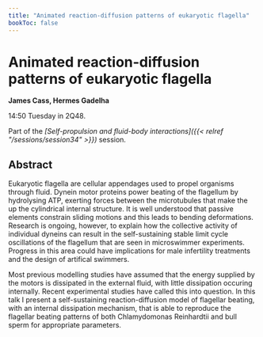 ```yaml
---
title: "Animated reaction-diffusion patterns of eukaryotic flagella"
bookToc: false
---
```


# Animated reaction-diffusion patterns of eukaryotic flagella

**James Cass, Hermes Gadelha**

14:50 Tuesday in 2Q48.

Part of the *[Self-propulsion and fluid-body interactions]({{< relref "/sessions/session34" >}})* session.

## Abstract

Eukaryotic flagella are cellular appendages used to propel organisms through fluid. Dynein motor proteins power beating of the flagellum by hydrolysing ATP, exerting forces between the microtubules that make the up the cylindrical internal structure. It is well understood that passive elements constrain sliding motions and this leads to bending deformations. Research is ongoing, however, to explain how the collective activity of individual dyneins can result in the self-sustaining stable limit cycle oscillations of the flagellum that are seen in microswimmer experiments. Progress in this area could have implications for male infertility treatments and the design of artifical swimmers.

Most previous modelling studies have assumed that the energy supplied by the motors is dissipated in the external fluid, with little dissipation occuring internally. Recent experimental studies have called this into question. In this talk I present a self-sustaining reaction-diffusion model of flagellar beating, with an internal dissipation mechanism, that is able to reproduce the flagellar beating patterns of both Chlamydomonas Reinhardtii and bull sperm for appropriate parameters.


